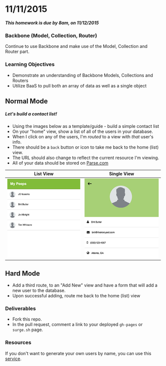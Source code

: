 # 11/11/2015

___This homework is due by 8am, on 11/12/2015___

### Backbone (Model, Collection, Router)

Continue to use Backbone and make use of the Model, Collection and Router part.

### Learning Objectives

- Demonstrate an understanding of Backbone Models, Collections and Routers
- Utilize BaaS to pull both an array of data as well as a single object

## Normal Mode

##### Let's build a contact list!

* Using the images below as a template/guide - build a simple contact list
* On your "home" view, show a list of all of the users in your database.
* When I click on any of the users, I'm *routed* to a view with _that_ user's info.
* There should be a `back` button or icon to take me back to the home (list) view.
* The URL should also change to reflect the current resource I'm viewing.
* All of your data should be stored on [Parse.com](http://parse.com)


| List View                    | Single View                  |
| ---------------------------- | ---------------------------- |
| ![](./assets/list.png)       | ![](./assets/detail.png)     |



## Hard Mode

* Add a third route, to an "Add New" view and have a form that will add a new user to the database. 
* Upon successful adding, route me back to the home (list) view

### Deliverables

* Fork this repo.
* In the pull request, comment a link to your deployed `gh-pages` or `surge.sh` page.

### Resources

If you don't want to generate your own users by name, you can use this [service](https://randomuser.me/).